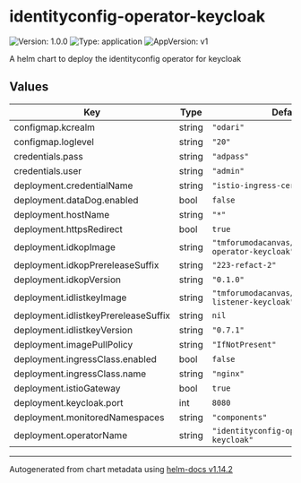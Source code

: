# identityconfig-operator-keycloak

![Version: 1.0.0](https://img.shields.io/badge/Version-1.0.0-informational?style=flat-square) ![Type: application](https://img.shields.io/badge/Type-application-informational?style=flat-square) ![AppVersion: v1](https://img.shields.io/badge/AppVersion-v1-informational?style=flat-square)

A helm chart to deploy the identityconfig operator for keycloak

## Values

| Key | Type | Default | Description |
|-----|------|---------|-------------|
| configmap.kcrealm | string | `"odari"` |  |
| configmap.loglevel | string | `"20"` |  |
| credentials.pass | string | `"adpass"` |  |
| credentials.user | string | `"admin"` |  |
| deployment.credentialName | string | `"istio-ingress-cert"` |  |
| deployment.dataDog.enabled | bool | `false` |  |
| deployment.hostName | string | `"*"` |  |
| deployment.httpsRedirect | bool | `true` |  |
| deployment.idkopImage | string | `"tmforumodacanvas/identityconfig-operator-keycloak"` |  |
| deployment.idkopPrereleaseSuffix | string | `"223-refact-2"` |  |
| deployment.idkopVersion | string | `"0.1.0"` |  |
| deployment.idlistkeyImage | string | `"tmforumodacanvas/identity-listener-keycloak"` |  |
| deployment.idlistkeyPrereleaseSuffix | string | `nil` |  |
| deployment.idlistkeyVersion | string | `"0.7.1"` |  |
| deployment.imagePullPolicy | string | `"IfNotPresent"` |  |
| deployment.ingressClass.enabled | bool | `false` |  |
| deployment.ingressClass.name | string | `"nginx"` |  |
| deployment.istioGateway | bool | `true` |  |
| deployment.keycloak.port | int | `8080` |  |
| deployment.monitoredNamespaces | string | `"components"` |  |
| deployment.operatorName | string | `"identityconfig-operator-keycloak"` |  |

----------------------------------------------
Autogenerated from chart metadata using [helm-docs v1.14.2](https://github.com/norwoodj/helm-docs/releases/v1.14.2)
